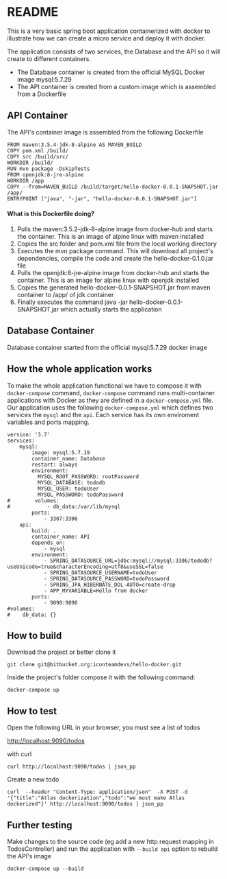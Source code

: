  # README #

This is a very basic spring boot application containerized with docker to illustrate how we can create a micro service and deploy it with docker.

The application consists of two services, the Database and the API so it will create to different containers.

* The Database container is created from the official MySQL Docker image mysql:5.7.29
* The API container is created from a custom image which is assembled from a Dockerfile

## API Container ##

The API's container image is assembled from the following Dockerfile

```docker
FROM maven:3.5.4-jdk-8-alpine AS MAVEN_BUILD
COPY pom.xml /build/
COPY src /build/src/
WORKDIR /build/
RUN mvn package -DskipTests
FROM openjdk:8-jre-alpine
WORKDIR /app
COPY --from=MAVEN_BUILD /build/target/hello-docker-0.0.1-SNAPSHOT.jar /app/
ENTRYPOINT ["java", "-jar", "hello-docker-0.0.1-SNAPSHOT.jar"]
```
#### What is this Dockerfile doing? ####

1. Pulls the maven:3.5.2-jdk-8-alpine image from docker-hub and starts the container. This is an image of alpine linux with maven installed
2. Copies the src folder and pom.xml file from the local working directory
3. Executes the mvn package command. This will download all project's dependencies, compile the code and create the hello-docker-0.1.0.jar file
4. Pulls the openjdk:8-jre-alpine image from docker-hub and starts the container. This is an image for alpine linux with openjdk installed  
5. Copies the generated hello-docker-0.0.1-SNAPSHOT.jar from maven container to /app/ of jdk container
6. Finally executes the command java -jar hello-docker-0.0.1-SNAPSHOT.jar which actually starts the application

## Database Container ##

Database container started from the official mysql:5.7.29 docker image

## How the whole application works ##

To make the whole application functional we have to compose it with `docker-compose` command, `docker-compose` command runs multi-container applications with Docker as they are defined in a `docker-compose.yml` file.
Our application uses the following `docker-compose.yml` which defines two services the `mysql` and the `api`. Each service has its own enviroment variables and ports mapping.

```docker
version: '3.7'
services:
    mysql:
        image: mysql:5.7.19
        container_name: Database
        restart: always
        environment:
          MYSQL_ROOT_PASSWORD: rootPassword
          MYSQL_DATABASE: tododb
          MYSQL_USER: todoUser
          MYSQL_PASSWORD: todoPassword        
#        volumes:
#            - db_data:/var/lib/mysql
        ports:
            - 3307:3306
    api:
        build: .
        container_name: API
        depends_on:
            - mysql
        environment:
            - SPRING_DATASOURCE_URL=jdbc:mysql://mysql:3306/tododb?useUnicode=true&characterEncoding=utf8&useSSL=false
            - SPRING_DATASOURCE_USERNAME=todoUser
            - SPRING_DATASOURCE_PASSWORD=todoPassword
            - SPRING_JPA_HIBERNATE_DDL-AUTO=create-drop
            - APP_MYVARIABLE=Hello from docker
        ports:
            - 9090:9090
#volumes:
#    db_data: {}
```

## How to build ##
Download the project or better clone it

`git clone git@bitbucket.org:iconteamdevs/hello-docker.git`

Inside the project's folder compose it with the following command:

```docker-compose up```

## How to test ##
Open the following URL in your browser, you must see a list of todos

[http://localhost:9090/todos](http://localhost:9090/todos)

with curl

`curl http://localhost:9090/todos | json_pp`

Create a new todo

`curl  --header "Content-Type: application/json"  -X POST -d '{"title":"Atlas dockerization","todo":"we must make Atlas dockerized"}' http://localhost:9090/todos | json_pp`

## Further testing ##
Make changes to the source code (eg add a new http request mapping in TodosController) and run the application with `--build api` option to rebuild the API's image

`docker-compose up --build`

